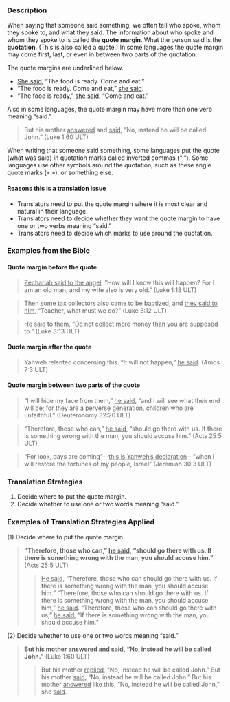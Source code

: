 


### Description

When saying that someone said something, we often tell who spoke, whom they spoke to, and what they said. The information about who spoke and whom they spoke to is called the **quote margin**. What the person said is the **quotation**. (This is also called a quote.) In some languages the quote margin may come first, last, or even in between two parts of the quotation.

The quote margins are underlined below.

* <u>She said</u>, “The food is ready. Come and eat.”
* “The food is ready. Come and eat,” <u>she said</u>.
* “The food is ready,” <u>she said.</u> “Come and eat.”

Also in some languages, the quote margin may have more than one verb meaning “said.”

> But his mother <u>answered</u> and <u>said</u>, “No, instead he will be called John.” (Luke 1:60 ULT)

When writing that someone said something, some languages put the quote (what was said) in quotation marks called inverted commas (“ “). Some languages use other symbols around the quotation, such as these angle quote marks (« »), or something else.

#### Reasons this is a translation issue

* Translators need to put the quote margin where it is most clear and natural in their language.
* Translators need to decide whether they want the quote margin to have one or two verbs meaning “said.”
* Translators need to decide which marks to use around the quotation.

### Examples from the Bible

#### Quote margin before the quote

> <u>Zechariah said to the angel</u>, “How will I know this will happen? For I am an old man, and my wife also is very old.” (Luke 1:18 ULT)

> Then some tax collectors also came to be baptized, and <u>they said to him</u>, “Teacher, what must we do?” (Luke 3:12 ULT) 

> <u>He said to them,</u> “Do not collect more money than you are supposed to.” (Luke 3:13 ULT)

#### Quote margin after the quote

> Yahweh relented concerning this. “It will not happen,” <u>he said</u>. (Amos 7:3 ULT)

#### Quote margin between two parts of the quote

> “I will hide my face from them,” <u>he said,</u> “and I will see what their end will be; for they are a perverse generation, children who are unfaithful.” (Deuteronomy 32:20 ULT)

> “Therefore, those who can,” <u>he said,</u> “should go there with us. If there is something wrong with the man, you should accuse him.” (Acts 25:5 ULT) 

> “For look, days are coming”—<u>this is Yahweh’s declaration</u>—”when I will restore the fortunes of my people, Israel” (Jeremiah 30:3 ULT)


### Translation Strategies

1. Decide where to put the quote margin.
1. Decide whether to use one or two words meaning “said.”

### Examples of Translation Strategies Applied

(1) Decide where to put the quote margin.

> **”Therefore, those who can,” <u>he said,</u> “should go there with us. If there is something wrong with the man, you should accuse him.”** (Acts 25:5 ULT)
>> <u>He said,</u> “Therefore, those who can should go there with us. If there is something wrong with the man, you should accuse him.”
>> “Therefore, those who can should go there with us. If there is something wrong with the man, you should accuse him,” <u>he said</u>.
>> “Therefore, those who can should go there with us,” <u>he said.</u> “If there is something wrong with the man, you should accuse him.”

(2) Decide whether to use one or two words meaning “said.”

> **But his mother <u>answered and said</u>, “No, instead he will be called John.”** (Luke 1:60 ULT)
>> But his mother <u>replied</u>, “No, instead he will be called John.”
>> But his mother <u>said</u>, “No, instead he will be called John.”
>> But his mother <u>answered</u> like this, “No, instead he will be called John,” she <u>said</u>.

